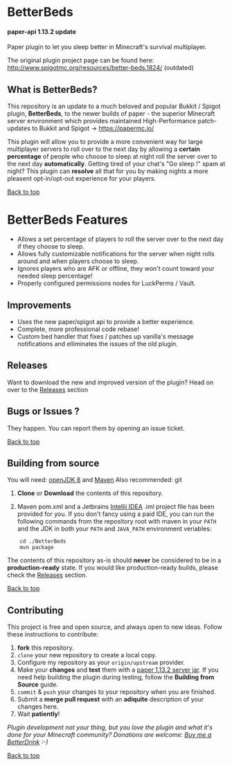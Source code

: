 BetterBeds
==========
#### paper-api 1.13.2 update

Paper plugin to let you sleep better in Minecraft's survival multiplayer.

The original plugin project page can be found here:
http://www.spigotmc.org/resources/better-beds.1824/ (outdated)

## What is BetterBeds?
This repository is an update to a much beloved and popular Bukkit / Spigot plugin, __BetterBeds__, to the newer builds of paper - the superior Minecraft server environment which provides maintained High-Performance patch-updates to Bukkit and Spigot -> https://papermc.io/

This plugin will allow you to provide a more convenient way for large multiplayer servers to roll over to the next day by allowing a __certain percentage__ of people who choose to sleep at night roll the server over to the next day __automatically__.  Getting tired of your chat's "Go sleep !" spam at night? This plugin can __resolve__ all that for you by making nights a more pleasent opt-in/opt-out experience for your players.

[Back to top](#top)

# BetterBeds Features
- Allows a set percentage of players to roll the server over to the next day if they choose to sleep.
- Allows fully customizable notifications for the server when night rolls around and when players choose to sleep.
- Ignores players who are AFK or offline, they won't count toward your needed sleep percentage!
- Properly configured permissions nodes for LuckPerms / Vault.

## Improvements
- Uses the new paper/spigot api to provide a better experience.
- Complete, more professional code rebase!
- Custom bed handler that fixes / patches up vanilla's message notifications and elliminates the issues of the old plugin.

## Releases

Want to download the new and improved version of the plugin?  Head on over to the [Releases](https://github.com/loopyd/BetterBeds/releases) section

## Bugs or Issues ?

They happen.  You can report them by opening an issue ticket.

[Back to top](#top)

## Building from source

You will need:  [openJDK 8](https://adoptopenjdk.net/) and [Maven](https://maven.apache.org/)
Also recommended:  git 

1. **Clone** or **Download** the contents of this repository.

2. Maven pom.xml and a Jetbrains [Intellij IDEA](https://www.jetbrains.com/idea/) .iml project file has been provided for you.  If you don't fancy using a paid IDE, you can run the following commands from the repository root with maven in your ``PATH`` and the JDK in both your ``PATH`` and ``JAVA_PATH`` environment veriables:

```
    cd ./BetterBeds
    mvn package
```

The contents of this repository as-is should __never__ be considered to be in a **production-ready** state.  If you would like production-ready builds, please check the [Releases](https://github.com/loopyd/BetterBeds/releases) section.

[Back to top](#top)

## Contributing

This project is free and open source, and always open to new ideas.  Follow these instructions to contribute:

1.  **fork** this repository.
2.  ``clone`` your new repository to create a local copy.
3.  Configure my repository as your ``origin/upstream`` provider.
4.  Make your **changes** and **test** them with a [paper 1.13.2 server jar](https://papermc.io/downloads#Paper-1.13).  If you need help building the plugin during testing, follow the **Building from Source** guide.
5.  ``commit`` & ``push`` your changes to your repository when you are finished.
5.  Submit a **merge pull request** with an **adiquite** description of your changes here.
6.  Wait __patiently__!

*Plugin development not your thing, but you love the plugin and what it's done for your Minecraft community?  Donations are welcome: 
[Buy me a BetterDrink](https://www.paypal.com/paypalme2/snowflowerwolf) :-)*

[Back to top](#top)
